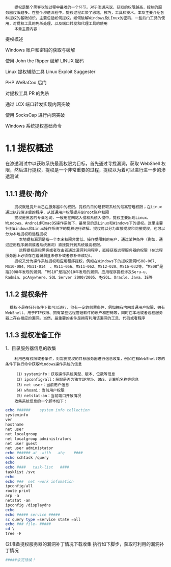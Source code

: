        提权是整个黑客攻防过程中最难的一个环节。对于渗透来说，获取的权限越高，控制的服务器权限越多。在整个渗透流程中，提权过程汇聚了思路，技巧，工具和技术。本章主要介绍各种提权的基础知识，主要包括如何提权，如何破解Windows及LInux的密码，一些后门工具的使用，对提权工具的免杀处理，以及端口转发和代理工具的使用
        本章主要内容：


提权概述

Windows 账户和密码的获取与破解

使用 John the Ripper 破解 LINUX 密码

Linux 提权辅助工具 Linux Exploit Suggester

PHP WeBaCoo 后门

对提权工具 PR 的免杀

通过 LCX 端口转发实现内网突破

使用 SocksCap 进行内网突破

Windows 系统提权基础命令

# 1.1 提权概述

在渗透测试中以获取系统最高权限为目标，首先通过寻找漏洞，获取 WebShell 权限，然后进行提权，提权是一个非常重要的过程，提权以为着可以进行进一步的渗透测试

## 1.1.1 提权·简介

        提权就是提升自己在服务器中的权限。提权的目的是获取系统的最高管理权限；在Linux通过执行编译后的程序，从普通用户权限提升到root账户权限
        提权是黑客的专业名词，一般用在网站入侵和系统入侵中，提权主要出现Linux、Windows、Android和macOS操作系统下，最常见的是Linux和Windows下的提权。这里主要针对Windows和Linux操作系统下的提权进行讲解。提权可以分为直接提权和间接提权，也可以分为本地提权和远程提权
          本地提权漏洞是指一个本来权限非常低、操作受限制的用户，通过某种条件（例如，通过应用程序漏洞或者系统漏洞）直接提升到系统最高权限。
          远程提权是指黑客或者攻击者通过漏洞利用程序，直接获取远程服务器的权限（在远程服务器上必须存在着漏洞且未修补或者修补未成功）。
        提权又分为操作系统提权和应用程序提权，例如在Windows下的提权漏洞MS08-067、MS10-084、MS11-014  、MS11-056、MS11-062、MS12-020、MS16-032等，“MS08”是指2008年发现的漏洞，“MS10”是指2010年发现的漏洞，应用程序提权涉及Seru-u、Radmin、pcAnywhere、SQL Server 2000/2005、MySQL、Oracle、Java、IE等


## 1.1.2 提权条件

      提权不是在任何条件下都可以进行，他有一定的前置条件，例如拥有内网普通用户权限、拥有WebShell、用于FTP权限、拥有某些远程管理软件的账户和密码等，同时在本地或者远程服务器上存在相应的漏洞。当然，最重要的条件是拥有利用该漏洞的工具、代码或者程序

## 1.1.3 提权准备工作

1、目录服务器信息的收集

        利用已有权限或者条件，对需要提权的目标服务器进行信息收集，例如在有WebShell等的条件下执行命令获取Windows操作系统的信息

        （1）systeminfo：获取操作系统类型、版本、位数等信息
        （2）ipconfig/all：获取是否为独立IP地址、DNS、计算机名称等信息
        （3）net user：当前用户信息
        （4）whoami：当前用户权限
        （5）netstat-an：当前端口开放情况
        收集系统信息的一个脚本如下：

```powershell
echo ######    system info collection
systeminfo
ver
hostname
net user
net localgroup
net localgroup administrators
net user guest
net user administator
echo ###### at -with   atq    ####
echo schtask /query
echo
echo ####   task-list   ####
tasklist /svc
echo
echo ###  net -work infomation
ipconfig/all
route print
arp -a
netstat -an
ipconfig /displaydns
echo
echo ##### service #####
sc query type =service state =all
echo ### file- #####
cd \
tree -F
```

(2)准备提权服务器的漏洞补丁情况下载收集
执行如下脚步，获取可利用的漏洞补丁情况

```php
#####未完待续！
```

